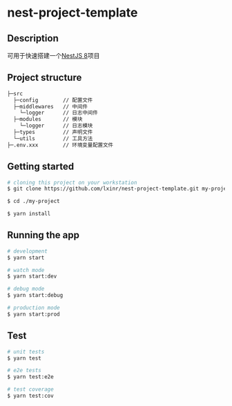 

# nest-project-template
## Description

可用于快速搭建一个[NestJS 8](https://nestjs.com/)项目

## Project structure

  ```bash
  ├─src
    ├─config        // 配置文件
    ├─middlewares   // 中间件
      └─logger      // 日志中间件
    ├─modules       // 模块
      └─logger      // 日志模块
    ├─types         // 声明文件
    └─utils         // 工具方法
  ├─.env.xxx        // 环境变量配置文件
  ```

## Getting started

```bash
# cloning this project on your workstation
$ git clone https://github.com/lxinr/nest-project-template.git my-project

$ cd ./my-project

$ yarn install
```

## Running the app

```bash
# development
$ yarn start

# watch mode
$ yarn start:dev

# debug mode
$ yarn start:debug

# production mode
$ yarn start:prod
```

## Test

```bash
# unit tests
$ yarn test

# e2e tests
$ yarn test:e2e

# test coverage
$ yarn test:cov
```
